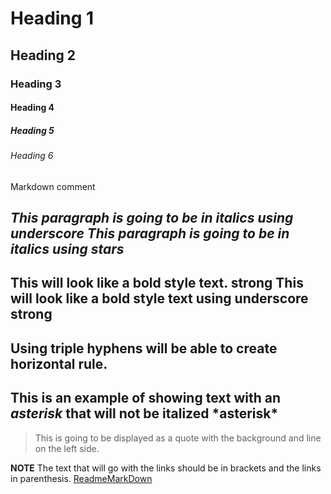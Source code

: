 <!-- Heading -->
# Heading 1
## Heading 2
### Heading 3
#### Heading 4
##### Heading 5
###### Heading 6
Markdown comment
<!-- Italics-->
_This paragraph is going to be in italics using underscore_
*This paragraph is going to be in italics using stars*
---
<!-- Strong -->
This will look like a bold style text. **strong**
This will look like a bold style text using underscore __strong__
---
<!--Horizontal Rule-->
Using triple hyphens will be able to create horizontal rule.
---
<!--escape character-->
This is an example of showing text with an *asterisk* that will not be italized \*asterisk*
---
<!--blockquote-->
>This is going to be displayed as a quote with the background and line on the left side.
<!--Creating link using markdown-->
**NOTE** The text that will go with the links should be in brackets and the links in parenthesis.
[ReadmeMarkDown](https://github.com/DaisyPas/demo-marREkDown-exercise01-/edit/main/README.md)
<!--If we want to add a title tooltip add a space inside a parenthesis with quotes to display a baloontip.
[ReadmeMarkDown](https://github.com/DaisyPas/demo-marREkDown-exercise01-/edit/main/README.md "Maganda Ako")

